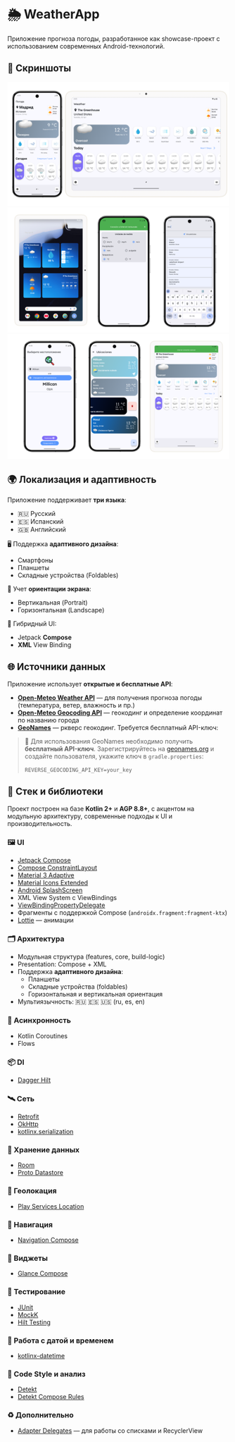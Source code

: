 # 🌦️ WeatherApp

Приложение прогноза погоды, разработанное как showcase-проект с использованием современных Android-технологий.

## 📱 Скриншоты
![](docs/screenshots/scr_1.png)
![](docs/screenshots/scr_2.png)
![](docs/screenshots/scr_3.png)

## 🌍 Локализация и адаптивность

Приложение поддерживает **три языка**:
- 🇷🇺 Русский
- 🇪🇸 Испанский
- 🇬🇧 Английский

🖥️ Поддержка **адаптивного дизайна**:
- Смартфоны
- Планшеты
- Складные устройства (Foldables)

📐 Учет **ориентации экрана**:
- Вертикальная (Portrait)
- Горизонтальная (Landscape)

🧩 Гибридный UI:
- Jetpack **Compose** 
- **XML** View Binding

## 🌐 Источники данных

Приложение использует **открытые и бесплатные API**:

- **[Open-Meteo Weather API](https://open-meteo.com/)** — для получения прогноза погоды (температура, ветер, влажность и пр.)
- **[Open-Meteo Geocoding API](https://geocoding-api.open-meteo.com/)** — геокодинг и определение координат по названию города
- **[GeoNames](https://www.geonames.org/)**  — ркверс геокодинг. Требуется бесплатный API-ключ:

> 🔐 Для использования GeoNames необходимо получить **бесплатный API-ключ**. Зарегистрируйтесь на [geonames.org](https://www.geonames.org/login) и создайте пользователя, укажите ключ в `gradle.properties`:
>
> ```
> REVERSE_GEOCODING_API_KEY=your_key
> ```

## 🧰 Стек и библиотеки

Проект построен на базе **Kotlin 2+** и **AGP 8.8+**, с акцентом на модульную архитектуру, современные подходы к UI и производительность.

### 🖼️ UI

- [Jetpack Compose](https://developer.android.com/jetpack/compose)
- [Compose ConstraintLayout](https://developer.android.com/jetpack/compose/layouts/constraintlayout)
- [Material 3 Adaptive](https://developer.android.com/jetpack/compose/adaptive)
- [Material Icons Extended](https://developer.android.com/reference/kotlin/androidx/compose/material/icons/extended/package-summary)
- [Android SplashScreen](https://developer.android.com/develop/ui/views/launch/splash-screen)
- XML View System с ViewBindings
- [ViewBindingPropertyDelegate](https://github.com/androidbroadcast/ViewBindingPropertyDelegate)
- Фрагменты с поддержкой Compose (`androidx.fragment:fragment-ktx`)
- [Lottie](https://github.com/airbnb/lottie-android) — анимации

### 🗂️ Архитектура

- Модульная структура (features, core, build-logic)
- Presentation: Compose + XML
- Поддержка **адаптивного дизайна**:
    - Планшеты
    - Складные устройства (foldables)
    - Горизонтальная и вертикальная ориентация
- Мультиязычность: 🇷🇺 🇪🇸 🇺🇸 (ru, es, en)

### 🧬 Асинхронность

- Kotlin Coroutines
- Flows

### 📦 DI

- [Dagger Hilt](https://dagger.dev/hilt/)

### 🛰️ Сеть

- [Retrofit](https://square.github.io/retrofit/)
- [OkHttp](https://square.github.io/okhttp/)
- [kotlinx.serialization](https://github.com/Kotlin/kotlinx.serialization)

### 💾 Хранение данных

- [Room](https://developer.android.com/jetpack/androidx/releases/room)
- [Proto Datastore](https://developer.android.com/topic/libraries/architecture/datastore)

### 📍 Геолокация

- [Play Services Location](https://developer.android.com/training/location)

### 🧭 Навигация

- [Navigation Compose](https://developer.android.com/jetpack/compose/navigation)

### 🧱 Виджеты

- [Glance Compose](https://developer.android.com/jetpack/compose/glance)

### 🧪 Тестирование

- [JUnit](https://junit.org/)
- [MockK](https://mockk.io/)
- [Hilt Testing](https://dagger.dev/hilt/testing.html)

### 📅 Работа с датой и временем

- [kotlinx-datetime](https://github.com/Kotlin/kotlinx-datetime)

### 🎨 Code Style и анализ

- [Detekt](https://detekt.dev/)
- [Detekt Compose Rules](https://github.com/appKODE/detekt-rules-compose)

### ♻️ Дополнительно

- [Adapter Delegates](https://github.com/sockeqwe/AdapterDelegates) — для работы со списками и RecyclerView

